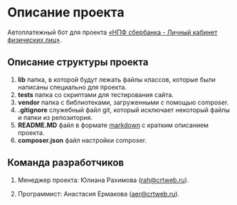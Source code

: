Описание проекта
================

Автоплатежный бот для проекта [«НПФ сбербанка - Личный кабинет физических лиц»](https://lk.npfsb.ru/).

Описание структуры проекта
---------------------------

1. **lib** папка, в которой будут лежать файлы классов, которые были написаны специально для проекта.
2. **tests** папка со скриптами для тестирования сайта.
3. **vendor** папка с библиотеками, загруженными с помощью composer.
4. **.gitignore** служебный файл git, который исключает некоторый файлы и папки из репозитория.
5. **README.MD** файл в формате [markdown](https://ru.wikipedia.org/wiki/Markdown) с кратким описанием проекта.
6. **composer.json** файл настройки composer.

Команда разработчиков
---------------------

1. Менеджер проекта: Юлиана Рахимова (rah@crtweb.ru).

2. Программист: Анастасия Ермакова (aer@crtweb.ru).

